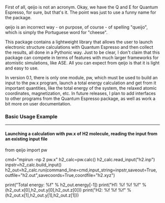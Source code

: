 First of all, qeijo is not an acronym. Okay, we have the Q and E for Quantum Espresso, for sure, but that's it. 
The point was just to use a funny name for the package. 

qeijo is an incorrect way - on purpose, of course - of spelling "queijo", which is simply the Portuguese word 
for "cheese".

This package contains a lightweight library that allows the user to launch electronic structure calculations with 
Quantum Espresso and then collect the results, all done in a Pythonic way. Just to be clear, I don't 
claim that this package can compete in terms of features with much larger frameworks for atomistic 
simulations, like ASE. All you can expect from qeijo is that it is light and easy to use.

In version 0.1, there is only one module, pw, which must be used to build an input to the pw.x program, 
launch a total energy calculation and get from it important quantities, like the total energy of the 
system, the relaxed atomic coordinates, magnetization, etc. In future releases, I plan to add interfaces 
to other programs from the Quantum Espresso package, as well as work a bit more on user documentation.

### Basic Usage Example

---

#### Launching a calculation with pw.x of H2 molecule, reading the input from an existing input file

from qeijo import pw

cmd="mpirun -np 2 pw.x"
h2_calc=pw.calc()
h2_calc.read_input("h2.inp")
inpstr=h2_calc.build_input()
h2_out=h2_calc.run(command_line=cmd,input_string=inpstr,saveout=True,
                   outfile="h2.out",savecoords=True,coordfile="h2.xyz")

print("Total energy: %f" % h2_out.energy[-1])
print("H1: %f %f %f" % (h2_out.x[0],h2_out.y[0],h2_out.z[0]))
print("H2: %f %f %f" % (h2_out.x[1],h2_out.y[1],h2_out.z[1]))
